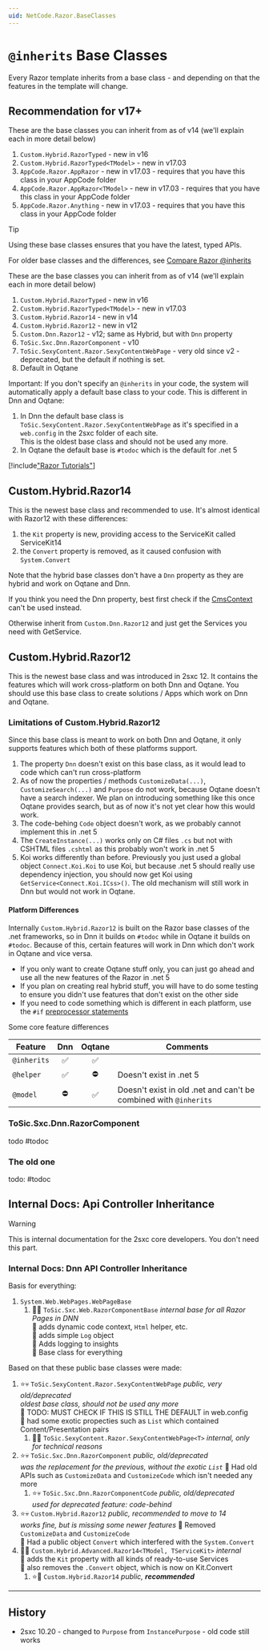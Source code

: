 ```yaml
---
uid: NetCode.Razor.BaseClasses
---
```


# `@inherits` Base Classes

Every Razor template inherits from a base class - and depending on that the features in the template will change.

## Recommendation for v17+

These are the base classes you can inherit from as of v14 (we'll explain each in more detail below)

1. `Custom.Hybrid.RazorTyped` - new in v16
1. `Custom.Hybrid.RazorTyped<TModel>` - new in v17.03
1. `AppCode.Razor.AppRazor` - new in v17.03 - requires that you have this class in your AppCode folder
1. `AppCode.Razor.AppRazor<TModel>` - new in v17.03 - requires that you have this class in your AppCode folder
1. `AppCode.Razor.Anything` - new in v17.03 - requires that you have this class in your AppCode folder

> [!TIP]
> Using these base classes ensures that you have the latest, typed APIs.

For older base classes and the differences, see [Compare Razor @inherits](xref:NetCode.TypedCode.CompareApis.RazorBase)










These are the base classes you can inherit from as of v14 (we'll explain each in more detail below)

1. `Custom.Hybrid.RazorTyped` - new in v16
1. `Custom.Hybrid.RazorTyped<TModel>` - new in v17.03
1. `Custom.Hybrid.Razor14` - new in v14
1. `Custom.Hybrid.Razor12` - new in v12
1. `Custom.Dnn.Razor12` - v12; same as Hybrid, but with `Dnn` property
1. `ToSic.Sxc.Dnn.RazorComponent` - v10
1. `ToSic.SexyContent.Razor.SexyContentWebPage` - very old since v2 - deprecated, but the default if nothing is set.
1. Default in Oqtane


Important: If you don't specify an `@inherits` in your code, the system will automatically apply a default base class to your code. This is different in Dnn and Oqtane:

1. In Dnn the default base class is `ToSic.SexyContent.Razor.SexyContentWebPage` as it's specified in a `web.config` in the 2sxc folder of each site.  
  This is the oldest base class and should not be used any more.
1. In Oqtane the default base is `#todoc` which is the default for .net 5

[!include["Razor Tutorials"](~/shared/tutorials/razor.md)]

## Custom.Hybrid.Razor14

This is the newest base class and recommended to use.
It's almost identical with Razor12 with these differences:

1. the `Kit` property is new, providing access to the ServiceKit called ServiceKit14
1. the `Convert` property is removed, as it caused confusion with `System.Convert`

Note that the hybrid base classes don't have a `Dnn` property as they are hybrid and work on Oqtane and Dnn.

If you think you need the Dnn property, best first check if the [CmsContext](xref:ToSic.Sxc.Context) can't be used instead.

Otherwise inherit from `Custom.Dnn.Razor12` and just get the Services you need with GetService.

## Custom.Hybrid.Razor12

This is the newest base class and was introduced in 2sxc 12. It contains the features which will work cross-platform on both Dnn and Oqtane. You should use this base class to create solutions / Apps which work on Dnn and Oqtane.

### Limitations of Custom.Hybrid.Razor12

Since this base class is meant to work on both Dnn and Oqtane, it only supports features which both of these platforms support.

1. The property `Dnn` doesn't exist on this base class, as it would lead to code which can't run cross-platform
1. As of now the properties / methods `CustomizeData(...)`, `CustomizeSearch(...)` and `Purpose` do not work, because Oqtane doesn't have a search indexer. We plan on introducing something like this once Oqtane provides search, but as of now it's not yet clear how this would work.
1. The code-behing `Code` object doesn't work, as we probably cannot implement this in .net 5
1. The `CreateInstance(...)` works only on C# files `.cs` but not with CSHTML files `.cshtml` as this probably won't work in .net 5
1. Koi works differently than before. Previously you just used a global object `Connect.Koi.Koi` to use Koi, but because .net 5 should really use dependency injection, you should now get Koi using `GetService<Connect.Koi.ICss>()`. The old mechanism will still work in Dnn but would not work in Oqtane.

#### Platform Differences

Internally `Custom.Hybrid.Razor12` is built on the Razor base classes of the .net frameworks, so in Dnn it builds on `#todoc` while in Oqtane it builds on `#todoc`. Because of this, certain features will work in Dnn which don't work in Oqtane and vice versa.

* If you only want to create Oqtane stuff only, you can just go ahead and use all the new features of the Razor in .net 5
* If you plan on creating real hybrid stuff, you will have to do some testing to ensure you didn't use features that don't exist on the other side
* If you need to code something which is different in each platform, use the `#if` [preprocessor statements](xref:NetCode.Razor.Hybrid.Index)

Some core feature differences

| Feature | Dnn | Oqtane | Comments
| --- | :-: | :-: | ---
| `@inherits` | ✅ | ✅ |
| `@helper` | ✅ | ⛔ | Doesn't exist in .net 5
| `@model` | ⛔ | ✅ | Doesn't exist in old .net and can't be combined with `@inherits`




### ToSic.Sxc.Dnn.RazorComponent

todo #todoc

### The old one

todo: #todoc

## Internal Docs: Api Controller Inheritance

> [!WARNING]
> This is internal documentation for the 2sxc core developers.
> You don't need this part.

### Internal Docs: Dnn API Controller Inheritance

Basis for everything:

1. `System.Web.WebPages.WebPageBase`
    1. 🥷🏽 `ToSic.Sxc.Web.RazorComponentBase`
        _internal base for all Razor Pages in DNN_  
        🔹 adds dynamic code context, `Html` helper, etc.  
        🔹 adds simple `Log` object  
        🔹 Adds logging to insights  
        🔹 Base class for everything

Based on that these public base classes were made:

1. ⭐💀 `ToSic.SexyContent.Razor.SexyContentWebPage` _public, very old/deprecated_  
    _oldest base class, should not be used any more_  
    🔹 TODO: MUST CHECK IF THIS IS STILL THE DEFAULT in web.config  
    🔹 had some exotic propecties such as `List` which contained Content/Presentation pairs  
    1. 🥷🏽 `ToSic.SexyContent.Razor.SexyContentWebPage<T>` _internal, only for technical reasons_
1. ⭐💀 `ToSic.Sxc.Dnn.RazorComponent` _public, old/deprecated_  
    _was the replacement for the previous, without the exotic `List`_
    🔹 Had old APIs such as `CustomizeData` and `CustomizeCode` which isn't needed any more  
    1. ⭐💀 `ToSic.Sxc.Dnn.RazorComponentCode` _public, old/deprecated_  
      _used for deprecated feature: code-behind_
1. ⭐💀 `Custom.Hybrid.Razor12` _public, recommended to move to 14_  
    _works fine, but is missing some newer features_
    🔹 Removed `CustomizeData` and `CustomizeCode`  
    🔹 Had a public object `Convert` which interfered with the `System.Convert`
1. 🥷🏽 `Custom.Hybrid.Advanced.Razor14<TModel, TServiceKit>` _internal_  
    🔹 adds the `Kit` property with all kinds of ready-to-use Services  
    🔹 also removes the `.Convert` object, which is now on Kit.Convert
    1. ⭐🌟 `Custom.Hybrid.Razor14` _public, **recommended**_


---

## History

* 2sxc 10.20 - changed to `Purpose` from `InstancePurpose` - old code still works
